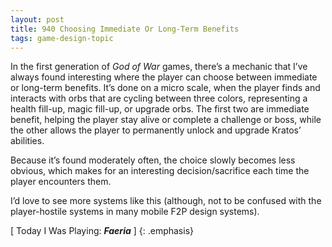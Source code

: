 ```yaml
---
layout: post
title: 940 Choosing Immediate Or Long-Term Benefits
tags: game-design-topic
---
```

In the first generation of *God of War* games, there’s a mechanic that I’ve always found interesting where the player can choose between immediate or long-term benefits. It’s done on a micro scale, when the player finds and interacts with orbs that are cycling between three colors, representing a health fill-up, magic fill-up, or upgrade orbs. The first two are immediate benefit, helping the player stay alive or complete a challenge or boss, while the other allows the player to permanently unlock and upgrade Kratos’ abilities.

Because it’s found moderately often, the choice slowly becomes less obvious, which makes for an interesting decision/sacrifice each time the player encounters them.

I’d love to see more systems like this (although, not to be confused with the player-hostile systems in many mobile F2P design systems).

[ Today I Was Playing: ***Faeria*** ]
{: .emphasis}

